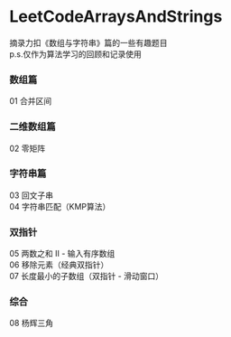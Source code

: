# LeetCodeArraysAndStrings
摘录力扣《数组与字符串》篇的一些有趣题目  
p.s.仅作为算法学习的回顾和记录使用
### 数组篇
01 合并区间
### 二维数组篇
02 零矩阵  
### 字符串篇
03 回文子串  
04 字符串匹配（KMP算法）
### 双指针
05 两数之和 II - 输入有序数组  
06 移除元素（经典双指针）  
07 长度最小的子数组（双指针 - 滑动窗口）
### 综合
08 杨辉三角
